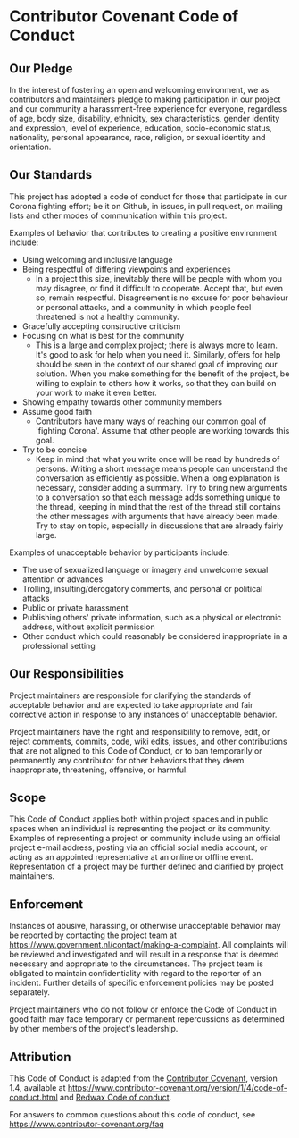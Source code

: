 # Contributor Covenant Code of Conduct

## Our Pledge

In the interest of fostering an open and welcoming environment, we as
contributors and maintainers pledge to making participation in our project and
our community a harassment-free experience for everyone, regardless of age, body
size, disability, ethnicity, sex characteristics, gender identity and expression,
level of experience, education, socio-economic status, nationality, personal
appearance, race, religion, or sexual identity and orientation.

## Our Standards

This project has adopted a code of conduct for those that participate
in our Corona fighting effort; be it on Github, in issues, in pull request,
on mailing lists and other modes of communication within 
this project.

Examples of behavior that contributes to creating a positive environment
include:

* Using welcoming and inclusive language
* Being respectful of differing viewpoints and experiences
  * In a project this size, inevitably there will be people with 
whom you may disagree, or find it difficult to cooperate. Accept that, 
but even so, remain respectful. Disagreement is no excuse for poor 
behaviour or personal attacks, and a community in which people feel 
threatened is not a healthy community.
* Gracefully accepting constructive criticism
* Focusing on what is best for the community
  * This is a large and complex project; there is always more to learn. It's good to ask for help when you need it. Similarly, 
offers for help should be seen in the context of our shared goal of improving our solution. When you make something for the benefit of the project, be willing to explain to others how it works, so that they can build on your work to make it even better.
* Showing empathy towards other community members
* Assume good faith
  * Contributors have many ways of reaching our common goal of 'fighting Corona'. Assume that
other people are working towards this goal.
* Try to be concise
  * Keep in mind that what you write once will be read by hundreds of 
persons. Writing a short message means people can understand the 
conversation as efficiently as possible. When a long explanation is 
necessary, consider adding a summary. Try to bring new arguments to a conversation so that each message adds something unique to the thread, keeping in mind that the rest of the thread still contains the other messages with arguments that have already been made. Try to stay on topic, especially in discussions that are already fairly large.


Examples of unacceptable behavior by participants include:

* The use of sexualized language or imagery and unwelcome sexual attention or
 advances
* Trolling, insulting/derogatory comments, and personal or political attacks
* Public or private harassment
* Publishing others' private information, such as a physical or electronic
 address, without explicit permission
* Other conduct which could reasonably be considered inappropriate in a
 professional setting

## Our Responsibilities

Project maintainers are responsible for clarifying the standards of acceptable
behavior and are expected to take appropriate and fair corrective action in
response to any instances of unacceptable behavior.

Project maintainers have the right and responsibility to remove, edit, or
reject comments, commits, code, wiki edits, issues, and other contributions
that are not aligned to this Code of Conduct, or to ban temporarily or
permanently any contributor for other behaviors that they deem inappropriate,
threatening, offensive, or harmful.

## Scope

This Code of Conduct applies both within project spaces and in public spaces
when an individual is representing the project or its community. Examples of
representing a project or community include using an official project e-mail
address, posting via an official social media account, or acting as an appointed
representative at an online or offline event. Representation of a project may be
further defined and clarified by project maintainers.

## Enforcement

Instances of abusive, harassing, or otherwise unacceptable behavior may be
reported by contacting the project team at https://www.government.nl/contact/making-a-complaint. All
complaints will be reviewed and investigated and will result in a response that
is deemed necessary and appropriate to the circumstances. The project team is
obligated to maintain confidentiality with regard to the reporter of an incident.
Further details of specific enforcement policies may be posted separately.

Project maintainers who do not follow or enforce the Code of Conduct in good
faith may face temporary or permanent repercussions as determined by other
members of the project's leadership.

## Attribution

This Code of Conduct is adapted from the [Contributor Covenant][homepage], version 1.4,
available at https://www.contributor-covenant.org/version/1/4/code-of-conduct.html and [Redwax Code of conduct](https://redwax.eu/licenses/CoC.txt).

[homepage]: https://www.contributor-covenant.org

For answers to common questions about this code of conduct, see
https://www.contributor-covenant.org/faq
